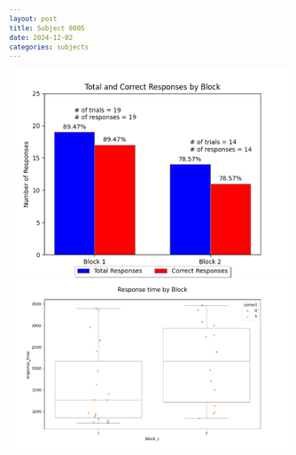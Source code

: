 ```yaml
---
layout: post
title: Subject 8005
date: 2024-12-02
categories: subjects
---
```


![](data/8005/run-17/8005_ATS_responses.png)
![](data/8005/run-17/8005_ATS_rt.png)
